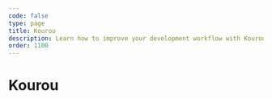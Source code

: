 ```yaml
---
code: false
type: page
title: Kourou
description: Learn how to improve your development workflow with Kourou, the Kuzzle CLI
order: 1100
---
```


# Kourou